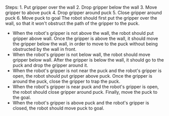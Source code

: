 
Steps:  1. Put gripper over the wall  2. Drop gripper below the wall  3. Move gripper to above puck   4. Drop gripper around puck  5. Close gripper around puck  6. Move puck to goal
The robot should first put the gripper over the wall, so that it won't obstruct the path of the gripper to the puck.
- When the robot's gripper is not above the wall, the robot should put gripper above wall.
Once the gripper is above the wall, it should move the gripper below the wall, in order to move to the puck without being obstructed by the wall in front.
- When the robot's gripper is not below wall, the robot should move gripper below wall.
After the gripper is below the wall, it should go to the puck and drop the gripper around it.
- When the robot's gripper is not near the puck and the robot's gripper is open, the robot should put gripper above puck.
Once the gripper is around the puck, close the gripper to trap the puck.
- When the robot's gripper is near puck and the robot's gripper is open, the robot should close gripper around puck.
Finally, move the puck to the goal.
- When the robot's gripper is above puck and the robot's gripper is closed, the robot should move puck to goal.